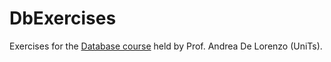 # DbExercises
Exercises for the <a href="http://delorenzo.inginf.units.it/project/basi-di-dati-2022/" target="_blank">Database course</a> held by Prof. Andrea De Lorenzo (UniTs).
